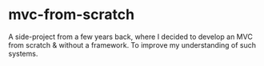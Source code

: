 # mvc-from-scratch
A side-project from a few years back, where I decided to develop an MVC from scratch &amp; without a framework. To improve my understanding of such systems.
